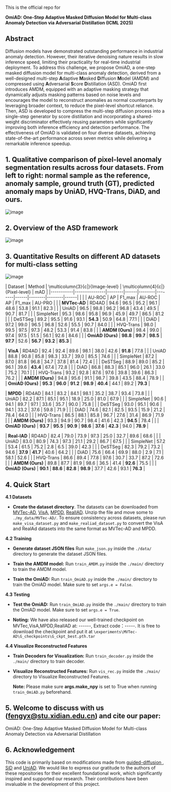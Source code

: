 This is the official repo for

**OmiAD: One-Step Adaptive Masked Diffusion Model for Multi-class Anomaly Detection via Adversarial Distillation (ICML 2025)**

## Abstract
Diffusion models have demonstrated outstanding performance in industrial anomaly detection. However, their iterative denoising nature results in slow inference speed, limiting their practicality for real-time industrial deployment. To address this challenge, we propose OmiAD, a one-step masked diffusion model for multi-class anomaly detection, derived from a well-designed multi-step **A**daptive **M**asked **D**iffusion **M**odel (AMDM) and compressed using **A**dversarial **S**core **D**istillation (ASD). OmiAD first introduces AMDM, equipped with an adaptive masking strategy that dynamically adjusts masking patterns based on noise levels and encourages the model to reconstruct anomalies as normal counterparts by leveraging broader context, to reduce the pixel-level shortcut reliance. Then, ASD  is developed to compress the multi-step diffusion process into a single-step generator by score distillation and incorporating a shared-weight discriminator effectively reusing parameters while significantly improving both inference efficiency and detection performance. The effectiveness of OmiAD is validated on four diverse datasets, achieving state-of-the-art performance across seven metrics while delivering a remarkable inference speedup.

## 1. Qualitative comparison of pixel-level anomaly segmentation results across four datasets. From left to right: normal sample as the reference, anomaly sample, ground truth (GT), predicted anomaly maps by UniAD, HVQ-Trans, DiAD, and ours.
![image](https://github.com/user-attachments/assets/8f1593d2-2800-4ee4-a80d-2bb002e28459)

## 2. Overview of the ASD framework
![image](https://github.com/user-attachments/assets/545ac28e-2dba-41e2-b184-4452313a92d5)

## 3. Quantitative Results on different AD datasets for multi-class setting
![image](https://github.com/user-attachments/assets/2c452ee4-1566-435b-bdca-b717287440e6)

| Dataset   | Method        | \multicolumn{3}{c|}{Image-level}     | \multicolumn{4}{c|}{Pixel-level}            | mAD  |
|-----------|---------------|--------|------|--------|--------|------|--------|--------|------|
|           |               | AU-ROC | AP   | F1_max | AU-ROC | AP   | F1_max | AU-PRO |      |
| **MVTec-AD** | RD4AD        | 94.6   | 96.5 | 95.2   | 96.1   | 48.6 | 53.8   | 91.1   | 82.3 |
|           | UniAD         | 96.5   | 98.8 | 96.2   | 96.8   | 43.4 | 49.5   | 90.7   | 81.7 |
|           | SimpleNet     | 95.3   | 98.6 | 95.8   | 96.9   | 45.9 | 49.7   | 86.5   | 81.2 |
|           | DeSTSeg       | 89.2   | 95.5 | 91.6   | 93.1   | **54.3** | 50.9 | 64.8   | 77.1 |
|           | DiAD          | 97.2   | 99.0 | 96.5   | 96.8   | 52.6 | 55.5   | 90.7   | 84.0 |
|           | HVQ-Trans     | 98.0   | 99.5 | 97.5   | 97.3   | 48.2 | 53.3   | 91.4   | 83.8 |
|           | **AMDM (Ours)** | 98.4 | 99.0 | 97.4   | 97.5   | 51.5 | 56.1   | 92.6   | 84.6 |
|           | **OmiAD (Ours)** | **98.8** | **99.7** | **98.5** | **97.7** | 52.6 | **56.7** | **93.2** | **85.3** |

| **VisA**    | RD4AD        | 92.4   | 92.4 | 89.6   | 98.1   | 38.0 | 42.6   | **91.8** | 77.8 |
|           | UniAD         | 88.8   | 90.8 | 85.8   | 98.3   | 33.7 | 39.0   | 85.5   | 74.6 |
|           | SimpleNet     | 87.2   | 87.0 | 81.8   | 96.8   | 34.7 | 37.8   | 81.4   | 72.4 |
|           | DeSTSeg       | 88.9   | 89.0 | 85.2   | 96.1   | 39.6 | **43.4** | 67.4 | 72.8 |
|           | DiAD          | 86.8   | 88.3 | 85.1   | 96.0   | 26.1 | 33.0   | 75.2   | 70.1 |
|           | HVQ-Trans     | 93.2   | 92.8 | 87.6   | 97.6   | 39.8 | 39.6   | 86.3   | 76.2 |
|           | **AMDM (Ours)** | 94.8 | 95.6 | 91.1   | 98.7   | 39.8 | 43.5   | 88.4   | 78.9 |
|           | **OmiAD (Ours)** | **95.3** | **96.0** | **91.2** | **98.9** | **40.4** | 44.1 | 89.2 | **79.3** |

| **MPDD**    | RD4AD        | 84.1   | 83.2 | 84.1   | 98.1   | 35.2 | 38.7   | 93.4   | 73.8 |
|           | UniAD         | 82.2   | 87.1 | 85.1   | 95.1   | 18.9 | 25.0   | 81.0   | 67.9 |
|           | SimpleNet     | 90.6   | 94.1 | 89.7   | 97.1   | 33.6 | 35.7   | 90.0   | 75.8 |
|           | DeSTSeg       | 93.0   | 95.1 | 90.6   | 94.1   | 33.2 | 37.6   | 59.8   | 71.9 |
|           | DiAD          | 74.6   | 82.1 | 82.5   | 93.5   | 15.9 | 21.2   | 78.4   | 64.0 |
|           | HVQ-Trans     | 86.5   | 88.1 | 85.8   | 96.7   | 27.6 | 31.4   | 86.9   | 71.9 |
|           | **AMDM (Ours)** | 93.3 | 94.9 | 90.7   | 98.4   | 41.6 | 42.3   | **94.5** | 78.4 |
|           | **OmiAD (Ours)** | **93.7** | **95.5** | **90.9** | **98.6** | **37.6** | **42.3** | 94.0 | **78.9** |

| **Real-IAD** | RD4AD       | 82.4   | 79.0 | 73.9   | 97.3   | 25.0 | 32.7   | 89.6   | 68.6 |
|           | UniAD         | 83.0   | 80.9 | 74.3   | 97.3   | 21.1 | 29.2   | 86.7   | 67.5 |
|           | SimpleNet     | 57.2   | 53.4 | 61.5   | 75.2   | 2.8  | 6.5    | 39.0   | 42.3 |
|           | DeSTSeg       | 82.3   | 79.2 | 73.2   | 94.6   | **37.9** | **41.7** | 40.6 | 64.2 |
|           | DiAD          | 75.6   | 66.4 | 69.9   | 88.0   | 2.9  | 7.1    | 58.1   | 52.6 |
|           | HVQ-Trans     | 86.6   | 89.4 | 77.8   | 97.6   | 30.7 | 33.7   | 87.2   | 72.6 |
|           | **AMDM (Ours)** | 89.8 | 87.7 | 81.9   | 98.6   | 36.5 | 41.4   | **92.6** | 75.5 |
|           | **OmiAD (Ours)** | **90.1** | **88.6** | **82.8** | **98.9** | 37.7 | 42.6 | 93.1 | **76.3** |
## 4. Quick Start
**4.1 Datasets**
- **Create the dataset directory**. The datasets can be downloaded from [MVTec-AD](https://www.mvtec.com/company/research/datasets/mvtec-ad/), [VisA](https://github.com/amazon-science/spot-diff), [MPDD](https://github.com/stepanje/MPDD), [RealIAD](https://github.com/Tencent/AnomalyDetection_Real-IAD](https://realiad4ad.github.io/Real-IAD/)).  Unzip the file and move some to `./my_data/MVTec-AD/`. To ensure consistency across datasets, please run `make_visa_dataset.py` and `make_realiad_dataset.py` to convert the VisA and RealAd datasets into the same format as MVTec-AD and MPDD.

**4.2 Training**
- **Generate dataset JSON files** Run `make_json.py` inside the `./data/` directory to generate the dataset JSON files.

- **Train the AMDM model:** Run `train_AMDM.py` inside the `./main/` directory to train the AMDM model.

- **Train the OmiAD:** Run `train_OmiAD.py` inside the `./main/` directory to train the OmiAD model. Make sure to set `args.e = False`.

**4.3 Testing**

- **Test the OmiAD:** Run `train_OmiAD.py` inside the `./main/` directory to train the OmiAD model. Make sure to set `args.e = True`.

- **Noting:**
We have also released our well-trained checkpoint on MVTec,VisA,MPDD,RealIAD at: ------, Extract code：-----. It is free to download the checkpoint and put it at `\experiments\MVTec-AD\G_checkpoints\G_ckpt_best.pth.tar`

**4.4 Visualize Reconstructed Features**
- **Train Decoders for Visualization:** Run `train_decoder.py` inside the `./main/` directory to train decoder. 

- **Visualize Reconstructed Features:** Run `vis_rec.py` inside the `./main/` directory to Visualize Reconstructed Features.

    **Note:** Please make sure **args.make_npy** is set to True when running `train_OmiAD.py` beforehand.


## 5. Welcome to discuss with us (fengyx@stu.xidian.edu.cn) and cite our paper:
OmiAD: One-Step Adaptive Masked Diffusion Model for Multi-class Anomaly Detection via Adversarial Distillation

## 6. Acknowledgement
This code is primarily based on modifications made from [guided-diffusion
](https://github.com/openai/guided-diffusion), [SiD](https://github.com/mingyuanzhou/SiD) and [UniAD](https://github.com/zhiyuanyou/UniAD). We would like to express our gratitude to the authors of these repositories for their excellent foundational work, which significantly inspired and supported our research. Their contributions have been invaluable in the development of this project.



